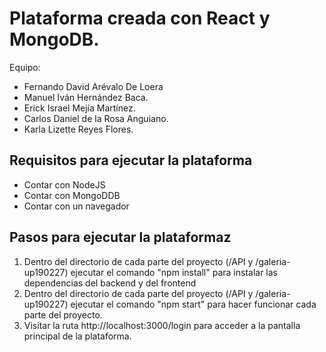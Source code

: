 <h1>Plataforma creada con React y MongoDB.</h1>
<p>Equipo:</p>
<ul>
  <li>Fernando David Arévalo De Loera </li>
  <li>Manuel Iván Hernández Baca.</li>
  <li>Erick Israel Mejía Martínez.</li>
  <li>Carlos Daniel de la Rosa Anguiano.</li>
  <li>Karla Lizette Reyes Flores.</li>
</ul>

<h2>Requisitos para ejecutar la plataforma</h2>
<ul>
  <li>Contar con NodeJS </li>
  <li>Contar con MongoDDB</li>
  <li>Contar con un navegador</li>
</ul>
<h2>Pasos para ejecutar la plataformaz</h2>
<ol>
  <li>Dentro del directorio de cada parte del proyecto (/API y /galeria-up190227) ejecutar el comando "npm install" para instalar las dependencias del backend y del frontend</li>
  <li>Dentro del directorio de cada parte del proyecto (/API y /galeria-up190227) ejecutar el comando "npm start" para hacer funcionar cada parte del proyecto.</li>
  <li>Visitar la ruta http://localhost:3000/login para acceder a la pantalla principal de la plataforma.</li>
</ol>
